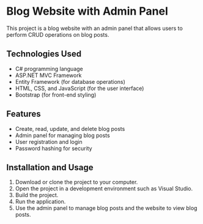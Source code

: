 # Blog Website with Admin Panel

This project is a blog website with an admin panel that allows users to perform CRUD operations on blog posts.

## Technologies Used

- C# programming language
- ASP.NET MVC Framework
- Entity Framework (for database operations)
- HTML, CSS, and JavaScript (for the user interface)
- Bootstrap (for front-end styling)

## Features

- Create, read, update, and delete blog posts
- Admin panel for managing blog posts
- User registration and login
- Password hashing for security

## Installation and Usage

1. Download or clone the project to your computer.
2. Open the project in a development environment such as Visual Studio.
3. Build the project.
4. Run the application.
5. Use the admin panel to manage blog posts and the website to view blog posts.
